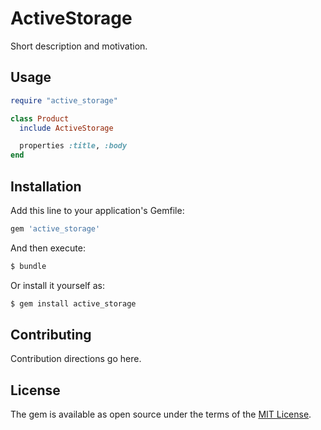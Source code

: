# ActiveStorage
Short description and motivation.

## Usage
```ruby
require "active_storage"

class Product
  include ActiveStorage

  properties :title, :body
end
```

## Installation
Add this line to your application's Gemfile:

```ruby
gem 'active_storage'
```

And then execute:
```bash
$ bundle
```

Or install it yourself as:
```bash
$ gem install active_storage
```

## Contributing
Contribution directions go here.

## License
The gem is available as open source under the terms of the [MIT License](http://opensource.org/licenses/MIT).
